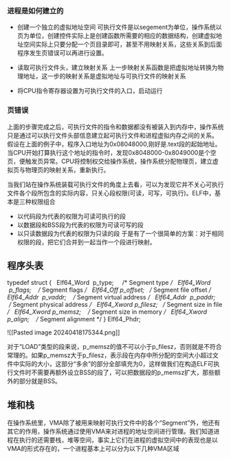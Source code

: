 
### 进程是如何建立的
- 创建一个独立的虚拟地址空间
	可执行文件是以segement为单位，操作系统以页为单位，创建控件实际上是创建函数所需要的相应的数据结构，创建虚拟地址空间实际上只要分配一个页目录即可，甚至不用映射关系，这些关系到后面程序发生页错误可以再进行设置。

- 读取可执行文件头，建立映射关系
	上一步映射关系函数是把虚拟地址转换为物理地址，这一步的映射关系是虚拟地址与可执行文件的映射关系

- 将CPU指令寄存器设置为可执行文件的入口，启动运行

### 页错误
   上面的步骤完成之后，可执行文件的指令和数据都没有被装入到内存中，操作系统只是通过可以执行文件头部信息建立起可执行文件和进程虚拟内存之间的关系。
   假设在上面的例子中，程序入口地址为0x08048000,刚好是.text段的起始地址。当CPU开始打算执行这个地址的指令时，发现0x8048000-0x8049000是个空页，便触发页异常。CPU将控制权交给操作系统，操作系统分配物理页，建立虚拟页与物理页的映射关系，重新执行。

当我们站在操作系统装载可执行文件的角度上去看，可以为发现它并不关心可执行文件各个段所包含的实际内容，只关心段权限(可读，可写，可执行)。ELF中，基本是三种权限组合
- 以代码段为代表的权限为可读可执行的段
- 以数据段和BSS段为代表的权限为可读可写的段
- 以只读数据段为代表的权限为只读的段
于是有了一个很简单的方案：对于相同权限的段，把它们合并到一起当作一个段进行映射。

## 程序头表
typedef struct
{
  Elf64_Word  p_type;     /* Segment type */
  Elf64_Word  p_flags;    /* Segment flags */
  Elf64_Off p_offset;   /* Segment file offset */
  Elf64_Addr  p_vaddr;    /* Segment virtual address */
  Elf64_Addr  p_paddr;    /* Segment physical address */
  Elf64_Xword p_filesz;   /* Segment size in file */
  Elf64_Xword p_memsz;    /* Segment size in memory */
  Elf64_Xword p_align;    /* Segment alignment */
} Elf64_Phdr;

![[Pasted image 20240418175344.png]]

对于“LOAD”类型的段来说，p_memsz的值不可以小于p_filesz，否则就是不符合常理的。如果p_memsz大于p_filesz，表示段在内存中所分配的空间大小超过文件中实际的大小，这部分“多余”的部分全部填充为0，这样做我们在构造ELF可执行文件时不需要再额外设立BSS的段了，可以把数据段的p_memsz扩大，那些额外的部分就是BSS。

## 堆和栈
在操作系统里，VMA除了被用来映射可执行文件中的各个“Segment”外，他还有其它的作用，操作系统通过使用VMA来对进程的地址空间进行管理。我们知道进程在执行的还需要栈，堆等空间，事实上它们在进程的虚拟空间中的表现也是以VMA的形式存在的，一个进程基本上可以分为以下几种VMA区域